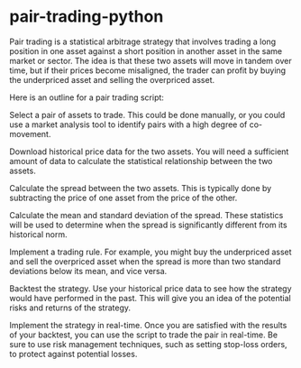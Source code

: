 # pair-trading-python

Pair trading is a statistical arbitrage strategy that involves trading a long position in one asset against a short position in another asset in the same market or sector. The idea is that these two assets will move in tandem over time, but if their prices become misaligned, the trader can profit by buying the underpriced asset and selling the overpriced asset.

Here is an outline for a pair trading script:

Select a pair of assets to trade. This could be done manually, or you could use a market analysis tool to identify pairs with a high degree of co-movement.

Download historical price data for the two assets. You will need a sufficient amount of data to calculate the statistical relationship between the two assets.

Calculate the spread between the two assets. This is typically done by subtracting the price of one asset from the price of the other.

Calculate the mean and standard deviation of the spread. These statistics will be used to determine when the spread is significantly different from its historical norm.

Implement a trading rule. For example, you might buy the underpriced asset and sell the overpriced asset when the spread is more than two standard deviations below its mean, and vice versa.

Backtest the strategy. Use your historical price data to see how the strategy would have performed in the past. This will give you an idea of the potential risks and returns of the strategy.

Implement the strategy in real-time. Once you are satisfied with the results of your backtest, you can use the script to trade the pair in real-time. Be sure to use risk management techniques, such as setting stop-loss orders, to protect against potential losses.
